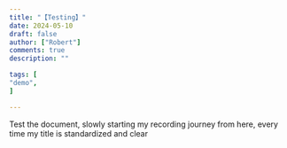 ```yaml
---
title: "【Testing】"
date: 2024-05-10
draft: false
author: ["Robert"]
comments: true
description: ""

tags: [
"demo",
]

---
```




Test the document, slowly starting my recording journey from here, every time my title is standardized and clear